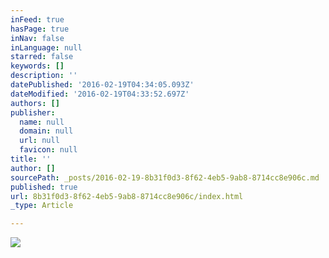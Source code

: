 ```yaml
---
inFeed: true
hasPage: true
inNav: false
inLanguage: null
starred: false
keywords: []
description: ''
datePublished: '2016-02-19T04:34:05.093Z'
dateModified: '2016-02-19T04:33:52.697Z'
authors: []
publisher:
  name: null
  domain: null
  url: null
  favicon: null
title: ''
author: []
sourcePath: _posts/2016-02-19-8b31f0d3-8f62-4eb5-9ab8-8714cc8e906c.md
published: true
url: 8b31f0d3-8f62-4eb5-9ab8-8714cc8e906c/index.html
_type: Article

---
```

![](https://the-grid-user-content.s3-us-west-2.amazonaws.com/fd5d93fd-230c-486d-b240-fb662fceec7e.jpg)